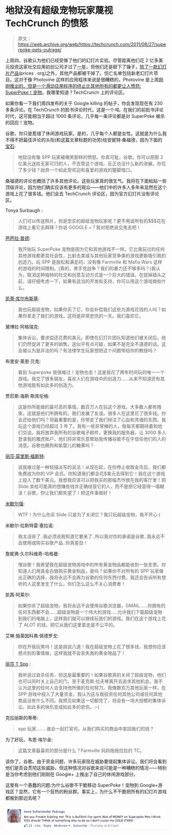 # 地狱没有超级宠物玩家蔑视 TechCrunch 的愤怒

> 原文：<https://web.archive.org/web/https://techcrunch.com/2011/08/27/superpoke-pets-outrage/>

上周四，谷歌认为他们已经受够了他们的幻灯片实验。尽管距离他们花 2 亿多美元投资这家社交应用初创公司才过了[一年](https://web.archive.org/web/20230204080945/https://techcrunch.com/2010/08/04/google-buys-slide-for-182-million-getting-more-serious-about-social-games/)，但他们还是砸下了锤子，[除了一款幻灯片产品](https://web.archive.org/web/20230204080945/https://techcrunch.com/2011/08/25/slide-google-bloodbath/)(prices . org)之外，其他产品都被干掉了。伤亡名单包括新老幻灯片项目。这对于像 Photovine 这样的应用程序来说是很糟糕的，Photovine 是上周[刚刚推出的。但是一个滑动应用程序的终止比其他所有的都更让人愤怒:](https://web.archive.org/web/20230204080945/https://techcrunch.com/2011/08/17/photovine/) [SuperPoke！宠物](https://web.archive.org/web/20230204080945/http://spp.com/)。我哪里知道？TechCrunch 上的评论区。

如果你看一下我们周四发布的关于 Google killing 的帖子，你会发现现在有 230 多条评论。在 TechCrunch 的脸书评论时代，这是一个*吨*。在我们的前脸书评论时代，这可能相当于超过 1000 条评论。几乎每一条评论都是对 SuperPoke 被杀的回应！宠物。

谷歌，你只是惹错了休闲游戏玩家。是的，几乎每个人都是女性。这就是为什么我不得不把最佳评论的头衔(和这篇文章标题的功劳)给安妮特·桑福德，因为下面的[宝石](https://web.archive.org/web/20230204080945/http://www.facebook.com/l.php?u=http%3A%2F%2Fbeta.techcrunch.com%2F2011%2F08%2F25%2Fslide-google-bloodbath%2F%3Ffb_comment_id%3Dfbc_10150292190068411_18630538_10150292336868411&h=DAQDWl7it):

> 地狱没有像 SPP 玩家被嘲笑那样的愤怒。你真可耻，谷歌。你可以把那 2 亿美元送给无家可归的人，不去管这个游戏。反正也没什么新的进展。你花了多少钱？抛弃一个如此受欢迎和喜爱的游戏的蹩脚借口。

桑福德的评论也概括了许多其他评论。这些玩家真的很生气。我将在下面粘贴一些顶级评论，因为他们确实应该有更多的观众——他们中的许多人多年来显然在这个游戏上花了很多钱。他们会去 TechCrunch 评论区，因为官方幻灯片没有评论区。

Tonya Surbaugh :

> 人们可以传送照片，但是忠实的超级宠物玩家呢？更不用说所有的$$$花在游戏上看它去拜拜？你说 GOOGLE +？我对拒绝说见鬼去吧！

[芭芭拉·普德](https://web.archive.org/web/20230204080945/http://www.facebook.com/l.php?u=http%3A%2F%2Fbeta.techcrunch.com%2F2011%2F08%2F25%2Fslide-google-bloodbath%2F%3Ffb_comment_id%3Dfbc_10150292190068411_18629688_10150292303733411&h=CAQABtdH1):

> 我开始玩 SuperPoke 宠物是因为它和其他游戏不一样。它比我玩过的任何其他游戏都更具社会性，比射击类或与其他玩家竞争类的游戏更能吸引我的创造力。玩 SPP 是放松和满足的，没有像 Farmville 和 Mafia Wars 这样的游戏的时间限制。(真的，黑手党战争？我们的暴力还不够多吗？)我认为，取消这种独特的社交和创意互动方式是一个巨大的错误。在拔掉插头之前，请仔细考虑一下，如果有适当的开发和支持，你可以用这个游戏做些什么。

[凯蒂·库尔布斯基](https://web.archive.org/web/20230204080945/http://www.facebook.com/l.php?u=http%3A%2F%2Fbeta.techcrunch.com%2F2011%2F08%2F25%2Fslide-google-bloodbath%2F%3Ffb_comment_id%3Dfbc_10150292190068411_18628158_10150292242403411&h=tAQATUec3):

> 我也玩超级宠物，如果你买了它，你会补偿我们这些为游戏花钱的人吗？如果你拿走了我们的游戏，这将是非常悲伤的一天。我们喜欢它。

黛博拉·阿格瑞克:

> 集体诉讼，要求偿还花费的美元。即使在幻灯片团队知道他们被关闭后，他们仍然促进了更多的销售。这似乎有点可疑，如果不是完全不道德的话。这会被认为是非法的吗？有法律学生玩家想把这个问题带给你的教授吗？

布里安·莱恩·贝克:

> 看到 Superpoke 我很难过！宠物也去！这是我花了两年时间玩的唯一一个游戏。我交了很多朋友，喜欢人们在游戏中的创造力……从来不知道还有其他游戏能有如此多的创造力。

贾尼斯·海斯·斯库伦格:

> 这是你所能做的最可恶的事情。数百万人在玩这个游戏。大多数人都有残疾，这就是他们所拥有的。我们发展了友谊。很多人在这里花了很多钱。你会还给他们吗？但最重要的是，你带走了我们倾注了心血和灵魂的东西。我玩这个游戏已经超过 3 年了。我有一些非常棒的人，我每天都期待着和他们交谈。我将放弃我所有的谷歌电子邮件，更换我的服务器，让 3000 多人登录我的雅虎账户，他们将非常乐意帮助我传播谷歌不在乎信任他们的人的消息。谷歌也踢狗和偷婴儿的糖果吗？

[丽莎·莫里斯·福斯特](https://web.archive.org/web/20230204080945/http://www.facebook.com/l.php?u=http%3A%2F%2Fbeta.techcrunch.com%2F2011%2F08%2F25%2Fslide-google-bloodbath%2F%3Ffb_comment_id%3Dfbc_10150292190068411_18634488_10150292498198411&h=PAQCfZ09s):

> 说我难过是一种轻描淡写的说法！从现在起，在你停止收取金币后，我们都免费成为你的 VIP 会员。你知道我们都会花$美元去得到它！我在这个游戏上投入了数千美元。我想我应该可以把我买的那幅杰作放在我的客厅里！把 Slide 卖给可能真的想赚些钱并正确经营它的人，而不是把它经营得一塌糊涂！谷歌，你让我们都失望了！把这件事做好！

[米歇尔强](https://web.archive.org/web/20230204080945/http://www.facebook.com/l.php?u=http%3A%2F%2Fbeta.techcrunch.com%2F2011%2F08%2F25%2Fslide-google-bloodbath%2F%3Ffb_comment_id%3Dfbc_10150292190068411_18628439_10150292253263411&h=FAQDBqTaZ):

> WTF！为什么你买 Slide 只是为了关闭它？我只玩超级宠物，我不开心:(

米歇尔·拉斯特雷·塞拉诺:

> 我太沮丧了..我必须说我知道它要来了..所以我对你的承诺是谷歌..我永远不会使用或购买谷歌产品..你真差劲！

詹妮弗·久尔科维奇-哈格曼:

> 嘿谷歌！我希望我在超级宠物游戏中的所有黄金物品都能收到一张支票。你知道人们用真金白银购买黄金制品，是吗？如果你不对所有的 SPP 玩家做出正确的选择，我将永远不会再为谷歌的任何东西付费。我还会告诉所有想听的人这里发生了什么，你们怎么这么不关心消费者！

凯茜·阿莱尔:

> 如果你杀了超级宠物，我将永远不会使用谷歌浏览器，GMAIL……你拥有的任何东西都不会……超级宠物是一个伟大的游戏…..允许我们下载超级宠物到我们的电脑上，这样我们就可以继续玩我们的游戏。我们在这个游戏上花了 ALOT 的钱，把它从我们这里拿走是不公平的。

艾琳·施莱因科弗·佩德罗戈:

> 你在开我玩笑吗！这是胡说八道！我在超级宠物上花了很多钱，我想你应该想点别的事情做，这样我就不会丢失我的黄金物品了！

[丽莎 T Spp](https://web.archive.org/web/20230204080945/http://www.facebook.com/l.php?u=http%3A%2F%2Fbeta.techcrunch.com%2F2011%2F08%2F25%2Fslide-google-bloodbath%2F%3Ffb_comment_id%3Dfbc_10150292190068411_18630456_10150292334413411&h=zAQAoPtOi) :

> 我听说过自杀任务，但这是最重要的！如果谷歌真的关闭了超级宠物，他们也可以同时关上自己的门。至于麦克斯·拉夫琴离开去追求其他机会，我不认为这里的任何人会支持他所做的任何努力。我像数百万其他玩家一样，在 SPP 游戏中投入了大量资金，我认为这与我投资任何其他公司或任何其他商品没有什么不同。我预见如果这一切都完了，将会有一场大规模的集体诉讼。如此多的快乐变成如此多的悲伤。:-(

克拉丽斯的蒂蒂:

> spp 玩家……..谁会一起打官司，从我们购买的商品中拿回我们的钱？

为了好玩，韦恩·埃尔金:

> 这篇文章最喜欢的部分是什么？Farmville 妈妈拖拖拉拉的 TC。

该你了，谷歌。由于资金问题，许多玩家现在威胁要提起集体诉讼。我们将会看到他们是否会贯彻这些威胁，但这种情况对谷歌来说可能是一种糟糕的情况——特别是当你考虑到他们刚刚在 Google+ 上推出了自己的休闲游戏部分。

这里有一个愚蠢的问题:为什么谷歌不干脆移动 SuperPoke！宠物到 Google+游戏区？显然，它有一个狂热的粉丝群。事实上，为什么不干脆把所有的幻灯片游戏都搬到那边去呢？

![](img/414f4a4af617a99aa36da2d7624aa683.png "Screen Shot 2011-08-27 at 7.21.58 PM")